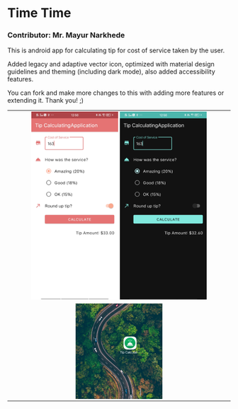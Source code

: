 # Time Time


### Contributor: Mr. Mayur Narkhede

This is android app for calculating tip for cost of service taken by the user. 

Added legacy and adaptive vector icon, optimized with material design guidelines and theming (including dark mode), also added accessibility features.

You can fork and make more changes to this with adding more features or extending it. 
Thank you! ;)
                                                                                                                                       
<table cellpadding="0" cellspacing="0" border="0" width="100%">
  <tr>
    <td align="center" float="left">
      <img src="TipTimeAppScreenshots/Day%20Mode%20with%20Accessibility%20Added.jpg" alt="Time Time App in Day/Light Mode" width=40%>
      <img src="TipTimeAppScreenshots/Night%20Theme%20with%20Accesssibilty%20Added.jpg" alt="Time Time App in Night/Dark Mode" width=40%">
    </td>
  </tr>
  <tr>
    <td align="center">
      <img src="TipTimeAppScreenshots/Adaptive%20and%20Legacy%20Vector%20Icon.jpg" alt="Icon for app" width = 40% align="center">
    </td>
  </tr>                                                                                                                                                                             
</table>   
